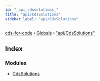 ```yaml
---
id: "_api_cdssolutions_"
title: "api/CdsSolutions"
sidebar_label: "api/CdsSolutions"
---
```


[cds-for-code](../index.md) › [Globals](../globals.md) › ["api/CdsSolutions"](_api_cdssolutions_.md)

## Index

### Modules

* [CdsSolutions](_api_cdssolutions_.cdssolutions.md)

